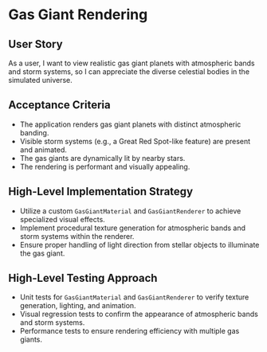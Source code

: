 # Gas Giant Rendering

## User Story
As a user, I want to view realistic gas giant planets with atmospheric bands and storm systems, so I can appreciate the diverse celestial bodies in the simulated universe.

## Acceptance Criteria
- The application renders gas giant planets with distinct atmospheric banding.
- Visible storm systems (e.g., a Great Red Spot-like feature) are present and animated.
- The gas giants are dynamically lit by nearby stars.
- The rendering is performant and visually appealing.

## High-Level Implementation Strategy
- Utilize a custom `GasGiantMaterial` and `GasGiantRenderer` to achieve specialized visual effects.
- Implement procedural texture generation for atmospheric bands and storm systems within the renderer.
- Ensure proper handling of light direction from stellar objects to illuminate the gas giant.

## High-Level Testing Approach
- Unit tests for `GasGiantMaterial` and `GasGiantRenderer` to verify texture generation, lighting, and animation.
- Visual regression tests to confirm the appearance of atmospheric bands and storm systems.
- Performance tests to ensure rendering efficiency with multiple gas giants. 